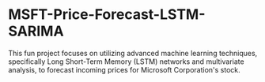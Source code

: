# MSFT-Price-Forecast-LSTM-SARIMA
This fun project focuses on utilizing advanced machine learning techniques, specifically Long Short-Term Memory (LSTM) networks and multivariate analysis, to forecast incoming prices for Microsoft Corporation's stock.
